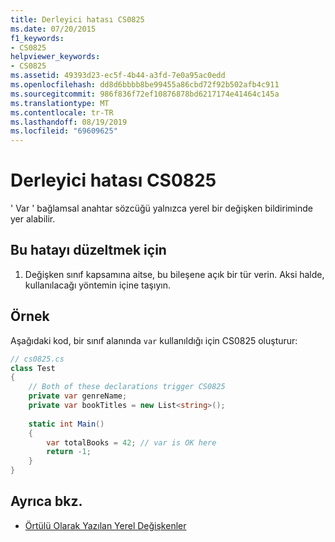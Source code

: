 ```yaml
---
title: Derleyici hatası CS0825
ms.date: 07/20/2015
f1_keywords:
- CS0825
helpviewer_keywords:
- CS0825
ms.assetid: 49393d23-ec5f-4b44-a3fd-7e0a95ac0edd
ms.openlocfilehash: dd8d6bbbb8be99455a86cbd72f92b502afb4c911
ms.sourcegitcommit: 986f836f72ef10876878bd6217174e41464c145a
ms.translationtype: MT
ms.contentlocale: tr-TR
ms.lasthandoff: 08/19/2019
ms.locfileid: "69609625"
---
```

# <a name="compiler-error-cs0825"></a>Derleyici hatası CS0825
' Var ' bağlamsal anahtar sözcüğü yalnızca yerel bir değişken bildiriminde yer alabilir.  

## <a name="to-correct-this-error"></a>Bu hatayı düzeltmek için  
  
1. Değişken sınıf kapsamına aitse, bu bileşene açık bir tür verin.  Aksi halde, kullanılacağı yöntemin içine taşıyın.  
  
## <a name="example"></a>Örnek  
 Aşağıdaki kod, bir sınıf alanında `var` kullanıldığı için CS0825 oluşturur:  
  
```csharp  
// cs0825.cs  
class Test  
{  
    // Both of these declarations trigger CS0825
    private var genreName;   
    private var bookTitles = new List<string>();
  
    static int Main()  
    {  
        var totalBooks = 42; // var is OK here  
        return -1;  
    }  
}  
```  
  
## <a name="see-also"></a>Ayrıca bkz.

- [Örtülü Olarak Yazılan Yerel Değişkenler](../programming-guide/classes-and-structs/implicitly-typed-local-variables.md#remarks)
